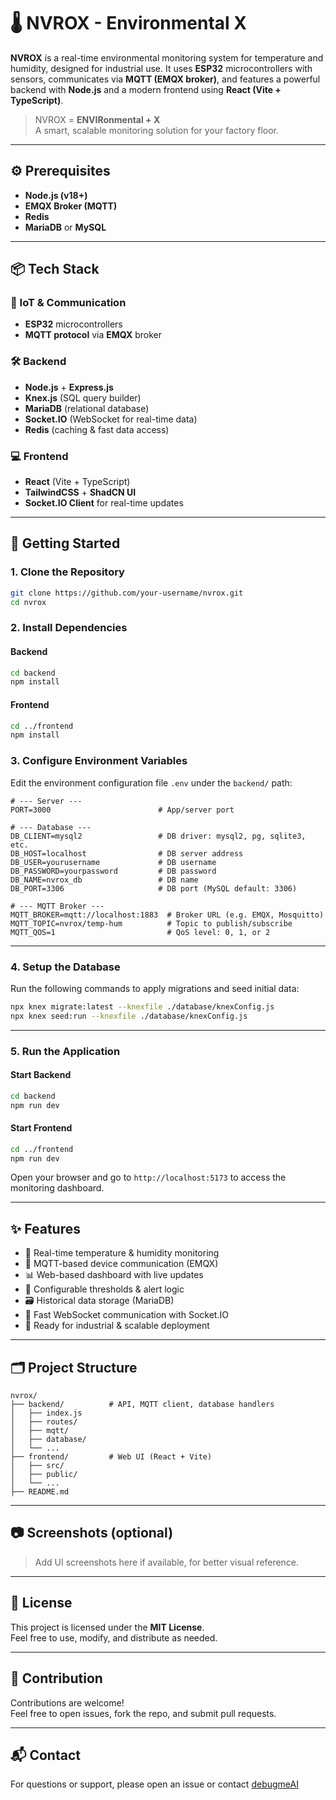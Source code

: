 # 🌡️ NVROX - Environmental X

**NVROX** is a real-time environmental monitoring system for temperature and humidity, designed for industrial use. It uses **ESP32** microcontrollers with sensors, communicates via **MQTT (EMQX broker)**, and features a powerful backend with **Node.js** and a modern frontend using **React (Vite + TypeScript)**.

> NVROX = **ENVIRonmental + X**  
> A smart, scalable monitoring solution for your factory floor.

---

## ⚙️ Prerequisites

-   **Node.js (v18+)**
-   **EMQX Broker (MQTT)**
-   **Redis**
-   **MariaDB** or **MySQL**

---

## 📦 Tech Stack

### 🔌 IoT & Communication

-   **ESP32** microcontrollers
-   **MQTT protocol** via **EMQX** broker

### 🛠️ Backend

-   **Node.js** + **Express.js**
-   **Knex.js** (SQL query builder)
-   **MariaDB** (relational database)
-   **Socket.IO** (WebSocket for real-time data)
-   **Redis** (caching & fast data access)

### 💻 Frontend

-   **React** (Vite + TypeScript)
-   **TailwindCSS** + **ShadCN UI**
-   **Socket.IO Client** for real-time updates

---

## 🚀 Getting Started

### 1. Clone the Repository

```bash
git clone https://github.com/your-username/nvrox.git
cd nvrox
```

### 2. Install Dependencies

#### Backend

```bash
cd backend
npm install
```

#### Frontend

```bash
cd ../frontend
npm install
```

### 3. Configure Environment Variables

Edit the environment configuration file `.env` under the `backend/` path:

```env
# --- Server ---
PORT=3000                        # App/server port

# --- Database ---
DB_CLIENT=mysql2                 # DB driver: mysql2, pg, sqlite3, etc.
DB_HOST=localhost                # DB server address
DB_USER=yourusername             # DB username
DB_PASSWORD=yourpassword         # DB password
DB_NAME=nvrox_db                 # DB name
DB_PORT=3306                     # DB port (MySQL default: 3306)

# --- MQTT Broker ---
MQTT_BROKER=mqtt://localhost:1883  # Broker URL (e.g. EMQX, Mosquitto)
MQTT_TOPIC=nvrox/temp-hum          # Topic to publish/subscribe
MQTT_QOS=1                         # QoS level: 0, 1, or 2
```

---

### 4. Setup the Database

Run the following commands to apply migrations and seed initial data:

```bash
npx knex migrate:latest --knexfile ./database/knexConfig.js
npx knex seed:run --knexfile ./database/knexConfig.js
```

---

### 5. Run the Application

#### Start Backend

```bash
cd backend
npm run dev
```

#### Start Frontend

```bash
cd ../frontend
npm run dev
```

Open your browser and go to `http://localhost:5173` to access the monitoring dashboard.

---

## ✨ Features

-   📶 Real-time temperature & humidity monitoring
-   🔧 MQTT-based device communication (EMQX)
-   📊 Web-based dashboard with live updates
-   🧠 Configurable thresholds & alert logic
-   🗃️ Historical data storage (MariaDB)
-   🔌 Fast WebSocket communication with Socket.IO
-   📱 Ready for industrial & scalable deployment

---

## 🗂 Project Structure

```
nvrox/
├── backend/          # API, MQTT client, database handlers
│   ├── index.js
│   ├── routes/
│   ├── mqtt/
│   ├── database/
│   └── ...
├── frontend/         # Web UI (React + Vite)
│   ├── src/
│   ├── public/
│   └── ...
├── README.md
```

---

## 📷 Screenshots (optional)

> Add UI screenshots here if available, for better visual reference.

---

## 📃 License

This project is licensed under the **MIT License**.  
Feel free to use, modify, and distribute as needed.

---

## 🤝 Contribution

Contributions are welcome!  
Feel free to open issues, fork the repo, and submit pull requests.

---

## 📬 Contact

For questions or support, please open an issue or contact [debugmeAI](https://github.com/debugmeAI)
